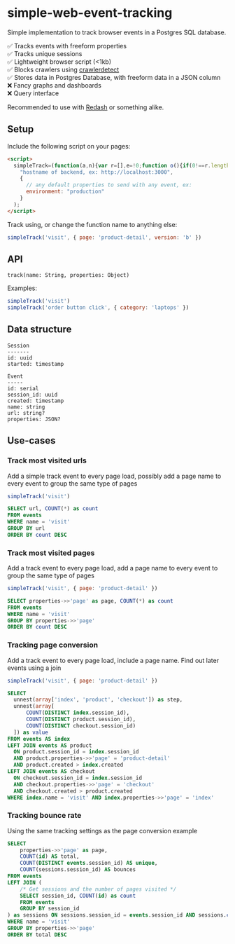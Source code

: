 # simple-web-event-tracking

Simple implementation to track browser events in a Postgres SQL database.

✅ Tracks events with freeform properties  
✅ Tracks unique sessions  
✅ Lightweight browser script (<1kb)  
✅ Blocks crawlers using [crawlerdetect](https://github.com/moskrc/crawlerdetect)  
✅ Stores data in Postgres Database, with freeform data in a JSON column  
❌ Fancy graphs and dashboards  
❌ Query interface

Recommended to use with [Redash](https://github.com/getredash/redash) or something alike.

## Setup

Include the following script on your pages:

```html
<script>
  simpleTrack=(function(a,n){var r=[],e=!0;function o(){if(0!==r.length){e=!1;var n=new Image;n.onload=o,n.onerror=o,n.src=a+"/image?d="+r.splice(0,1)[0]+"&r="+Math.floor(1e4*Math.random())}else e=!0}return function(a,t){var i={name:a,url:location.pathname+location.search,properties:Object.assign({},n||{},t)};r.push(btoa(JSON.stringify(i))),e&&o()}})(
    "hostname of backend, ex: http://localhost:3000",
    {
      // any default properties to send with any event, ex:
      environment: "production"
    }
  );
</script>
```

Track using, or change the function name to anything else:

```js
simpleTrack('visit', { page: 'product-detail', version: 'b' })
```

## API

`track(name: String, properties: Object)`

Examples:

```js
simpleTrack('visit')
simpleTrack('order button click', { category: 'laptops' })
```

## Data structure

```
Session
-------
id: uuid
started: timestamp
```

```
Event
-----
id: serial
session_id: uuid
created: timestamp
name: string
url: string?
properties: JSON?
```

## Use-cases

### Track most visited urls

Add a simple track event to every page load, possibly add a page name
to every event to group the same type of pages

```js
simpleTrack('visit')
```

```sql
SELECT url, COUNT(*) as count
FROM events
WHERE name = 'visit'
GROUP BY url
ORDER BY count DESC
```

### Track most visited pages

Add a track event to every page load, add a page name
to every event to group the same type of pages

```js
simpleTrack('visit', { page: 'product-detail' })
```

```sql
SELECT properties->>'page' as page, COUNT(*) as count
FROM events
WHERE name = 'visit'
GROUP BY properties->>'page'
ORDER BY count DESC
```

### Tracking page conversion

Add a track event to every page load, include a page name. Find
out later events using a join

```js
simpleTrack('visit', { page: 'product-detail' })
```

```sql
SELECT
  unnest(array['index', 'product', 'checkout']) as step,
  unnest(array[
      COUNT(DISTINCT index.session_id),
      COUNT(DISTINCT product.session_id),
      COUNT(DISTINCT checkout.session_id)
  ]) as value
FROM events AS index
LEFT JOIN events AS product
  ON product.session_id = index.session_id 
  AND product.properties->>'page' = 'product-detail'
  AND product.created > index.created
LEFT JOIN events AS checkout
  ON checkout.session_id = index.session_id 
  AND checkout.properties->>'page' = 'checkout'
  AND checkout.created > product.created
WHERE index.name = 'visit' AND index.properties->>'page' = 'index'
```

### Tracking bounce rate

Using the same tracking settings as the page conversion example

```sql
SELECT 
    properties->>'page' as page,
    COUNT(id) AS total,
    COUNT(DISTINCT events.session_id) AS unique,
    COUNT(sessions.session_id) AS bounces
FROM events
LEFT JOIN (
    /* Get sessions and the number of pages visited */
    SELECT session_id, COUNT(id) as count
    FROM events
    GROUP BY session_id
) as sessions ON sessions.session_id = events.session_id AND sessions.count = 1
WHERE name = 'visit'
GROUP BY properties->>'page'
ORDER BY total DESC
```
